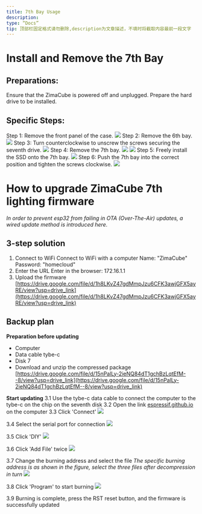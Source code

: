 ```yaml
---
title: 7th Bay Usage 
description:
type: “Docs”
tip: 顶部栏固定格式请勿删除,description为文章描述，不填时将截取内容最前一段文字
---
```

# Install and Remove the 7th Bay
## Preparations:
Ensure that the ZimaCube is powered off and unplugged.
Prepare the hard drive to be installed.
## Specific Steps:
Step 1: Remove the front panel of the case.
![](https://manage.icewhale.io/api/static/docs/1722418820491_image.png)
Step 2: Remove the 6th bay.
![](https://manage.icewhale.io/api/static/docs/1722418858886_image.png)
Step 3: Turn counterclockwise to unscrew the screws securing the seventh drive.
![](https://manage.icewhale.io/api/static/docs/1722418913222_image.png)
Step 4: Remove the 7th bay.
![](https://manage.icewhale.io/api/static/docs/1722418964759_image.png)
![](https://manage.icewhale.io/api/static/docs/1722418974044_image.png)
Step 5: Freely install the SSD onto the 7th bay.
![](https://manage.icewhale.io/api/static/docs/1722419028169_image.png)
Step 6: Push the 7th bay into the correct position and tighten the screws clockwise.
![](https://manage.icewhale.io/api/static/docs/1722419069919_image.png)

# How to upgrade ZimaCube 7th lighting firmware
*In order to prevent esp32 from failing in OTA (Over-The-Air) updates, a wired update method is introduced here.*
## 3-step solution
1. Connect to WiFi
Connect to WiFi with a computer
Name: "ZimaCube"
Password: "homecloud"
2. Enter the URL
Enter in the browser: 172.16.1.1
3. Upload the firmware
[https://drive.google.com/file/d/1h8LKvZ47gdMmpJzu6CFK3awjGFX5ayRE/view?usp=drive_link](https://drive.google.com/file/d/1h8LKvZ47gdMmpJzu6CFK3awjGFX5ayRE/view?usp=drive_link)

## Backup plan

**Preparation before updating**
- Computer
- Data cable tybe-c
- Disk 7
- Download and unzip the compressed package
[https://drive.google.com/file/d/15nPalLy-2ieNQ84dT1gchBzLqtEfM--8/view?usp=drive_link](https://drive.google.com/file/d/15nPalLy-2ieNQ84dT1gchBzLqtEfM--8/view?usp=drive_link)

**Start updating**
3.1 Use the tybe-c data cable to connect the computer to the tybe-c on the chip on the seventh disk
3.2 Open the link [espressif.github.io](espressif.github.io) on the computer
3.3 Click 'Connect'
![](https://manage.icewhale.io/api/static/docs/1730360675989_image.png)

3.4 Select the serial port for connection
![](https://manage.icewhale.io/api/static/docs/1730360689217_image.png)

3.5 Click 'DIY'
![](https://manage.icewhale.io/api/static/docs/1730360715808_image.png)

3.6 Click 'Add File' twice
![](https://manage.icewhale.io/api/static/docs/1730360989529_image.png)

3.7 Change the burning address and select the file
*The specific burning address is as shown in the figure, select the three files after decompression in turn*
![](https://manage.icewhale.io/api/static/docs/1730360997291_image.png)

3.8 Click 'Program' to start burning
![](https://manage.icewhale.io/api/static/docs/1730361017895_image.png)

3.9 Burning is complete, press the RST reset button, and the firmware is successfully updated